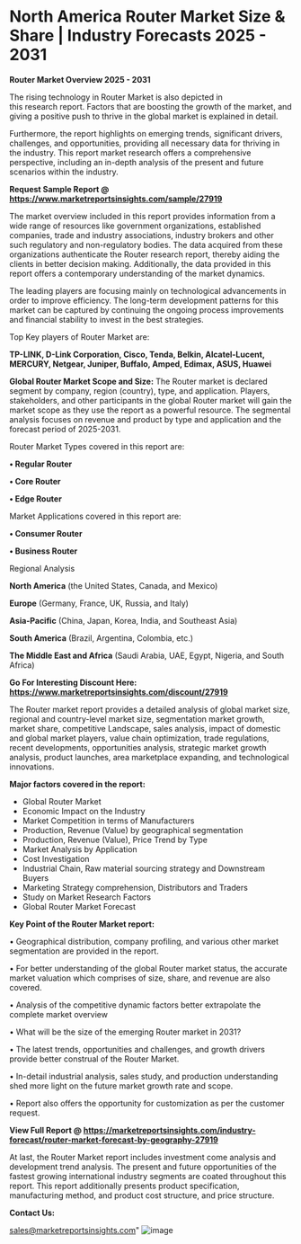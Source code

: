 # North America Router Market Size & Share | Industry Forecasts 2025 - 2031

<Strong> Router Market Overview 2025 - 2031</strong>

The rising technology in Router Market is also depicted in this research report. Factors that are boosting the growth of the market, and giving a positive push to thrive in the global market is explained in detail.

Furthermore, the report highlights on emerging trends, significant drivers, challenges, and opportunities, providing all necessary data for thriving in the industry. This report market research offers a comprehensive perspective, including an in-depth analysis of the present and future scenarios within the industry.

<strong>Request Sample Report @ <a href=https://www.marketreportsinsights.com/sample/27919>https://www.marketreportsinsights.com/sample/27919</a></strong>

The market overview included in this report provides information from a wide range of resources like government organizations, established companies, trade and industry associations, industry brokers and other such regulatory and non-regulatory bodies. The data acquired from these organizations authenticate the Router research report, thereby aiding the clients in better decision making. Additionally, the data provided in this report offers a contemporary understanding of the market dynamics.

The leading players are focusing mainly on technological advancements in order to improve efficiency. The long-term development patterns for this market can be captured by continuing the ongoing process improvements and financial stability to invest in the best strategies.

Top Key players of Router Market are:

<strong>TP-LINK, D-Link Corporation, Cisco, Tenda, Belkin, Alcatel-Lucent, MERCURY, Netgear, Juniper, Buffalo, Amped, Edimax, ASUS, Huawei</strong>

<strong><b>Global Router Market Scope and Size:</b></strong>
The Router market is declared segment by company, region (country), type, and application. Players, stakeholders, and other participants in the global Router market will gain the market scope as they use the report as a powerful resource. The segmental analysis focuses on revenue and product by type and application and the forecast period of 2025-2031.

Router Market Types covered in this report are:

<strong>• Regular Router

• Core Router

• Edge Router</strong>

Market Applications covered in this report are:

<strong>• Consumer Router

• Business Router</strong> 

Regional Analysis

<strong>North America</strong> (the United States, Canada, and Mexico)

<strong>Europe</strong> (Germany, France, UK, Russia, and Italy)

<strong>Asia-Pacific</strong> (China, Japan, Korea, India, and Southeast Asia)

<strong>South America</strong> (Brazil, Argentina, Colombia, etc.)

<strong>The Middle East and Africa</strong> (Saudi Arabia, UAE, Egypt, Nigeria, and South Africa)

<strong>Go For Interesting Discount Here: <a href=https://www.marketreportsinsights.com/discount/27919>https://www.marketreportsinsights.com/discount/27919</a></strong>

The Router market report provides a detailed analysis of global market size, regional and country-level market size, segmentation market growth, market share, competitive Landscape, sales analysis, impact of domestic and global market players, value chain optimization, trade regulations, recent developments, opportunities analysis, strategic market growth analysis, product launches, area marketplace expanding, and technological innovations.

<strong><b>Major factors covered in the report:</b></strong>
<ul>
  <li>Global Router Market </li>
  <li>Economic Impact on the Industry</li>
  <li>Market Competition in terms of Manufacturers</li>
  <li>Production, Revenue (Value) by geographical segmentation</li>
  <li>Production, Revenue (Value), Price Trend by Type</li>
  <li>Market Analysis by Application</li>
  <li>Cost Investigation</li>
  <li>Industrial Chain, Raw material sourcing strategy and Downstream Buyers</li>
  <li>Marketing Strategy comprehension, Distributors and Traders</li>
  <li>Study on Market Research Factors</li>
  <li>Global Router Market Forecast</li>
</ul>

<strong><b>Key Point of the Router Market report:</b></strong>

• Geographical distribution, company profiling, and various other market segmentation are provided in the report.

• For better understanding of the global Router market status, the accurate market valuation which comprises of size, share, and revenue are also covered.

• Analysis of the competitive dynamic factors better extrapolate the complete market overview

• What will be the size of the emerging Router market in 2031?

• The latest trends, opportunities and challenges, and growth drivers provide better construal of the Router Market.

• In-detail industrial analysis, sales study, and production understanding shed more light on the future market growth rate and scope.

• Report also offers the opportunity for customization as per the customer request.

<strong><b>View Full Report @ <a href=https://marketreportsinsights.com/industry-forecast/router-market-forecast-by-geography-27919>https://marketreportsinsights.com/industry-forecast/router-market-forecast-by-geography-27919</a></b></strong>


At last, the Router Market report includes investment come analysis and development trend analysis. The present and future opportunities of the fastest growing international industry segments are coated throughout this report. This report additionally presents product specification, manufacturing method, and product cost structure, and price structure.

<strong>Contact Us:</strong>

sales@marketreportsinsights.com"
![image](https://github.com/user-attachments/assets/728fd6c9-1633-4a90-b912-b967bc56e4a9)
